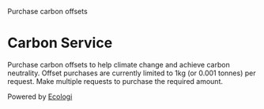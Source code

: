 Purchase carbon offsets

# Carbon Service

Purchase carbon offsets to help climate change and achieve carbon neutrality. 
Offset purchases are currently limited to 1kg (or 0.001 tonnes) per request. 
Make multiple requests to purchase the required amount.

Powered by [Ecologi](https://ecologi.com/)
